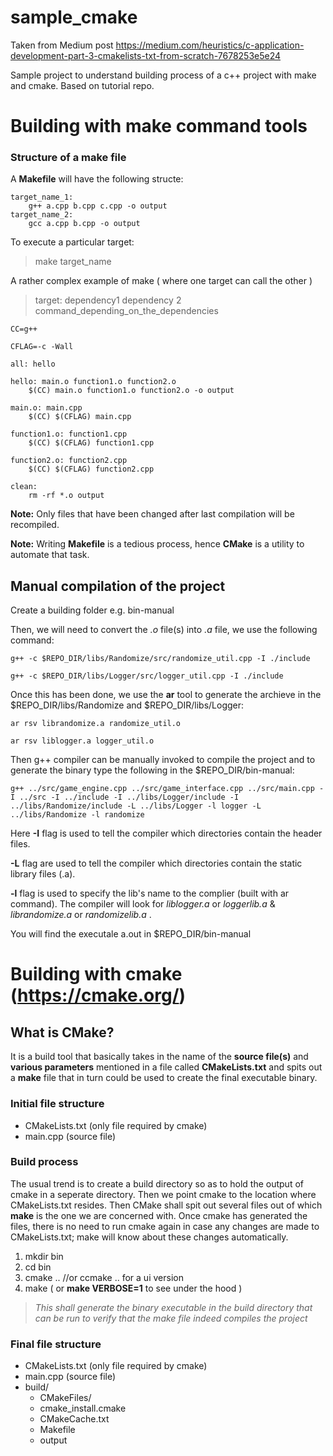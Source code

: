 # sample_cmake
Taken from Medium post https://medium.com/heuristics/c-application-development-part-3-cmakelists-txt-from-scratch-7678253e5e24

Sample project to understand building process of a c++ project with make and cmake. Based on tutorial repo. 

# Building with make command tools

### Structure of a make file
A **Makefile** will have the following structe:
```
target_name_1:
	g++ a.cpp b.cpp c.cpp -o output
target_name_2:
	gcc a.cpp b.cpp -o output
```
To execute a particular target:
> make target_name

A rather complex example of make ( where one target can call the other )
> target: dependency1 dependency 2  
command_depending_on_the_dependencies
```
CC=g++

CFLAG=-c -Wall

all: hello

hello: main.o function1.o function2.o
	$(CC) main.o function1.o function2.o -o output

main.o: main.cpp
	$(CC) $(CFLAG) main.cpp

function1.o: function1.cpp
	$(CC) $(CFLAG) function1.cpp

function2.o: function2.cpp
	$(CC) $(CFLAG) function2.cpp

clean:
	rm -rf *.o output
```

**Note:** Only files that have been changed after last compilation will be recompiled.

**Note:** Writing **Makefile** is a tedious process, hence **CMake** is a utility to automate that task.

## Manual compilation of the project

Create a building folder e.g. bin-manual

Then, we will need to convert the *.o* file(s) into *.a* file, we use the following command:
```
g++ -c $REPO_DIR/libs/Randomize/src/randomize_util.cpp -I ./include

g++ -c $REPO_DIR/libs/Logger/src/logger_util.cpp -I ./include

```

Once this has been done, we use the **ar** tool to generate the archieve in the $REPO_DIR/libs/Randomize and $REPO_DIR/libs/Logger:
```
ar rsv librandomize.a randomize_util.o

ar rsv liblogger.a logger_util.o

```

Then g++ compiler can be manually invoked to compile the project and to generate the binary type the following in the $REPO_DIR/bin-manual:
```
g++ ../src/game_engine.cpp ../src/game_interface.cpp ../src/main.cpp -I ../src -I ../include -I ../libs/Logger/include -I ../libs/Randomize/include -L ../libs/Logger -l logger -L ../libs/Randomize -l randomize
```
Here **-I** flag is used to tell the compiler which directories contain the header files.

**-L** flag are used to tell the compiler which directories contain the static library files (.a). 

**-l** flag is used to specify the lib's name to the complier (built with ar command). The compiler will look for *liblogger.a* or *loggerlib.a* & *librandomize.a* or *randomizelib.a* .

You will find the executale a.out in $REPO_DIR/bin-manual

# Building with cmake (https://cmake.org/)

## What is CMake?
It is a build tool that basically takes in the name of the **source file(s)** and **various parameters** mentioned in a file called **CMakeLists.txt** and spits out a **make** file that in turn could be used to create the final executable binary.

### Initial file structure
* CMakeLists.txt (only file required by cmake)
* main.cpp (source file)

### Build process
The usual trend is to create a build directory so as to hold the output of cmake in a seperate directory. Then we point cmake to the location where CMakeLists.txt resides. Then CMake shall spit out several files out of which **make** is the one we are concerned with. Once cmake has generated the files, there is no need to run cmake again in case any changes are made to CMakeLists.txt; make will know about these changes automatically.
1. mkdir bin
2. cd bin
3. cmake .. //or ccmake .. for a ui version
4. make ( or **make VERBOSE=1** to see under the hood )
  
> *This shall generate the binary executable in the build directory that can be run to verify that the make file indeed compiles the project*  

### Final file structure
* CMakeLists.txt (only file required by cmake)
* main.cpp (source file)
* build/
	* CMakeFiles/
	* cmake_install.cmake
	* CMakeCache.txt
	* Makefile
	* output

